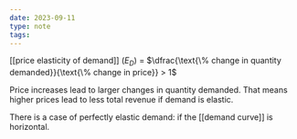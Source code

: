 ```yaml
---
date: 2023-09-11
type: note
tags: 
---
```


[[price elasticity of demand]] $(E_{D})$ = $\dfrac{\text{\% change in quantity demanded}}{\text{\% change in price}} > 1$

Price increases lead to larger changes in quantity demanded. That means higher prices lead to less total revenue if demand is elastic.

There is a case of perfectly elastic demand: if the [[demand curve]] is horizontal.